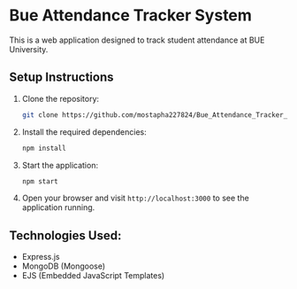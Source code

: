 # Bue Attendance Tracker System

This is a web application designed to track student attendance at BUE University.

## Setup Instructions

1. Clone the repository:
   ```bash
   git clone https://github.com/mostapha227824/Bue_Attendance_Tracker_System.git
   ```

2. Install the required dependencies:
   ```bash
   npm install
   ```

3. Start the application:
   ```bash
   npm start
   ```

4. Open your browser and visit `http://localhost:3000` to see the application running.

## Technologies Used:
- Express.js
- MongoDB (Mongoose)
- EJS (Embedded JavaScript Templates)
